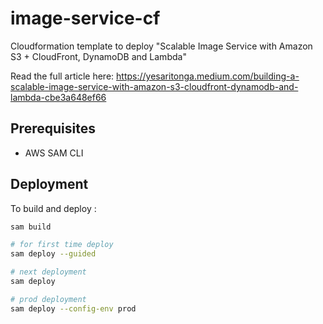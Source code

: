 # image-service-cf
Cloudformation template to deploy "Scalable Image Service with Amazon S3 + CloudFront, DynamoDB and Lambda"

Read the full article here: https://yesaritonga.medium.com/building-a-scalable-image-service-with-amazon-s3-cloudfront-dynamodb-and-lambda-cbe3a648ef66

## Prerequisites
- AWS SAM CLI

## Deployment
To build and deploy :

```sh
sam build

# for first time deploy
sam deploy --guided

# next deployment
sam deploy

# prod deployment
sam deploy --config-env prod
```

